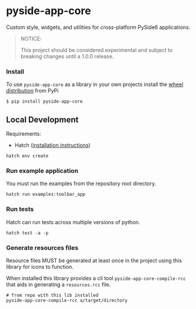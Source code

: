 # pyside-app-core

Custom style, widgets, and utilities for cross-platform PySide6 applications.

> NOTICE:
>
> This project should be considered experimental and subject to breaking changes until a 1.0.0 release.


### Install

To use `pyside-app-core` as a library in your own projects install the [wheel distribution](https://pypi.org/project/pyside-app-core/) from PyPi

```shell
$ pip install pyside-app-core
```


## Local Development

Requirements:
- Hatch ([installation instructions](https://hatch.pypa.io/latest/install/))

```shell
hatch env create
```

### Run example application

You must run the examples from the repository root directory.

```shell
hatch run examples:toolbar_app
```

### Run tests

Hatch can run tests across multiple versions of python.

```shell
hatch test -a -p
```

### Generate resources files

Resource files MUST be generated at least once in the project using this library for icons to function.

When installed this library provides a cli tool `pyside-app-core-compile-rcc` that aids in generating a `resources.rcc` file.

```shell
# from repo with this lib installed
pyside-app-core-compile-rcc a/target/directory
```